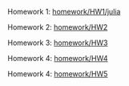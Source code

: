 Homework 1: [homework/HW1/julia](homework/HW1/julia)

Homework 2: [homework/HW2](homework/HW2)

Homework 3: [homework/HW3](homework/HW3)

Homework 4: [homework/HW4](homework/HW4)

Homework 4: [homework/HW5](homework/HW5)
